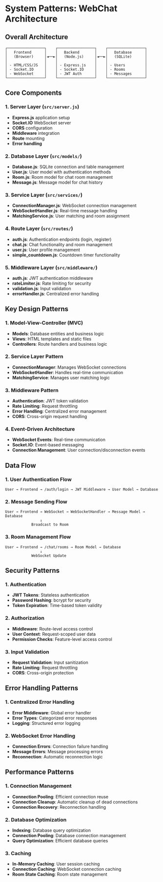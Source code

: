 # System Patterns: WebChat Architecture

## Overall Architecture
```
┌─────────────────┐    ┌─────────────────┐    ┌─────────────────┐
│   Frontend      │    │   Backend       │    │   Database      │
│   (Browser)     │◄──►│   (Node.js)     │◄──►│   (SQLite)      │
│                 │    │                 │    │                 │
│ - HTML/CSS/JS   │    │ - Express.js    │    │ - Users         │
│ - Socket.IO     │    │ - Socket.IO     │    │ - Rooms         │
│ - WebSocket     │    │ - JWT Auth      │    │ - Messages      │
└─────────────────┘    └─────────────────┘    └─────────────────┘
```

## Core Components

### 1. Server Layer (`src/server.js`)
- **Express.js** application setup
- **Socket.IO** WebSocket server
- **CORS** configuration
- **Middleware** integration
- **Route** mounting
- **Error handling**

### 2. Database Layer (`src/models/`)
- **Database.js**: SQLite connection and table management
- **User.js**: User model with authentication methods
- **Room.js**: Room model for chat room management
- **Message.js**: Message model for chat history

### 3. Service Layer (`src/services/`)
- **ConnectionManager.js**: WebSocket connection management
- **WebSocketHandler.js**: Real-time message handling
- **MatchingService.js**: User matching and room assignment

### 4. Route Layer (`src/routes/`)
- **auth.js**: Authentication endpoints (login, register)
- **chat.js**: Chat functionality and room management
- **user.js**: User profile management
- **simple_countdown.js**: Countdown timer functionality

### 5. Middleware Layer (`src/middleware/`)
- **auth.js**: JWT authentication middleware
- **rateLimiter.js**: Rate limiting for security
- **validation.js**: Input validation
- **errorHandler.js**: Centralized error handling

## Key Design Patterns

### 1. Model-View-Controller (MVC)
- **Models**: Database entities and business logic
- **Views**: HTML templates and static files
- **Controllers**: Route handlers and business logic

### 2. Service Layer Pattern
- **ConnectionManager**: Manages WebSocket connections
- **WebSocketHandler**: Handles real-time communication
- **MatchingService**: Manages user matching logic

### 3. Middleware Pattern
- **Authentication**: JWT token validation
- **Rate Limiting**: Request throttling
- **Error Handling**: Centralized error management
- **CORS**: Cross-origin request handling

### 4. Event-Driven Architecture
- **WebSocket Events**: Real-time communication
- **Socket.IO**: Event-based messaging
- **Connection Management**: User connection/disconnection events

## Data Flow

### 1. User Authentication Flow
```
User → Frontend → /auth/login → JWT Middleware → User Model → Database
```

### 2. Message Sending Flow
```
User → Frontend → WebSocket → WebSocketHandler → Message Model → Database
                ↓
            Broadcast to Room
```

### 3. Room Management Flow
```
User → Frontend → /chat/rooms → Room Model → Database
                ↓
            WebSocket Update
```

## Security Patterns

### 1. Authentication
- **JWT Tokens**: Stateless authentication
- **Password Hashing**: bcrypt for security
- **Token Expiration**: Time-based token validity

### 2. Authorization
- **Middleware**: Route-level access control
- **User Context**: Request-scoped user data
- **Permission Checks**: Feature-level access control

### 3. Input Validation
- **Request Validation**: Input sanitization
- **Rate Limiting**: Request throttling
- **CORS**: Cross-origin protection

## Error Handling Patterns

### 1. Centralized Error Handling
- **Error Middleware**: Global error handler
- **Error Types**: Categorized error responses
- **Logging**: Structured error logging

### 2. WebSocket Error Handling
- **Connection Errors**: Connection failure handling
- **Message Errors**: Message processing errors
- **Reconnection**: Automatic reconnection logic

## Performance Patterns

### 1. Connection Management
- **Connection Pooling**: Efficient connection reuse
- **Connection Cleanup**: Automatic cleanup of dead connections
- **Connection Recovery**: Reconnection handling

### 2. Database Optimization
- **Indexing**: Database query optimization
- **Connection Pooling**: Database connection management
- **Query Optimization**: Efficient database queries

### 3. Caching
- **In-Memory Caching**: User session caching
- **Connection Caching**: WebSocket connection caching
- **Room State Caching**: Room state management
